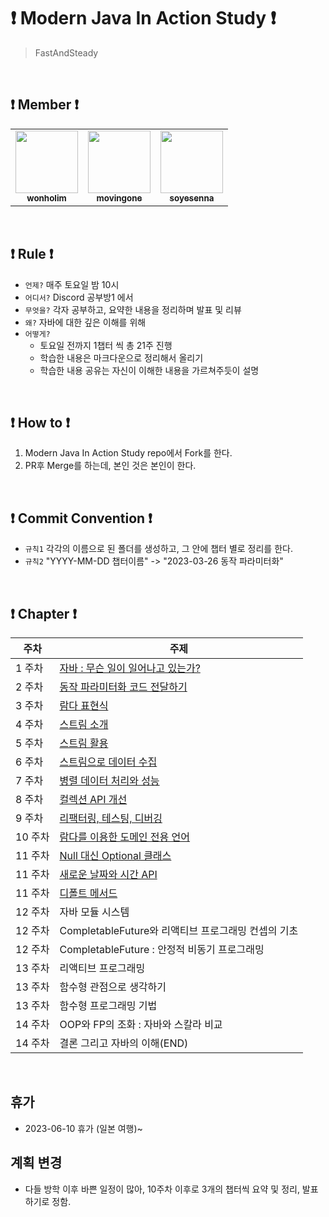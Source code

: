 # ❗️ Modern Java In Action Study ❗️
> FastAndSteady  

<br/>
  
## ❗️ Member ❗️

<table>
  <tr>
    <td align="center"><a href="https://github.com/wonholim"><img src="https://github.com/wonholim.png" width="100px;" alt=""/><br /><sub><b>wonholim</b></sub></a><br /></td>
    <td align="center"><a href="https://github.com/movingone"><img src="https://github.com/movingone.png" width="100px;" alt=""/><br /><sub><b>movingone</b></sub></a><br /></td>
    <td align="center"><a href="https://github.com/soyesenna"><img src="https://github.com/soyesenna.png" width="100px;" alt=""/><br /><sub><b>soyesenna</b></sub></a><br /></td>
  </tr>
</table>

<br/> 

## ❗️ Rule ❗️
- `언제?` 매주 토요일 밤 10시
- `어디서?` Discord 공부방1 에서
- `무엇을?` 각자 공부하고, 요약한 내용을 정리하며 발표 및 리뷰
- `왜?` 자바에 대한 깊은 이해를 위해   
- `어떻게?` 
  - 토요일 전까지 1챕터 씩 총 21주 진행
  - 학습한 내용은 마크다운으로 정리해서 올리기
  - 학습한 내용 공유는 자신이 이해한 내용을 가르쳐주듯이 설명
  
<br/>

## ❗️ How to ❗️

1. Modern Java In Action Study repo에서 Fork를 한다.
2. PR후 Merge를 하는데, 본인 것은 본인이 한다.

<br/>

## ❗️ Commit Convention ❗️
- `규칙1` 각각의 이름으로 된 폴더를 생성하고, 그 안에 챕터 별로 정리를 한다.
- `규칙2` "YYYY-MM-DD 챕터이름" -> "2023-03-26 동작 파라미터화"


<br/>

## ❗️ Chapter ❗️ 

| 주차    | 주제                              |
| ------ | -------------------------------- |
| 1 주차  | [자바 : 무슨 일이 일어나고 있는가?](https://github.com/JAVA-STUDY-FAST-AND-STEADY/ModernJavaInAction/blob/main/%EC%9E%84%EC%9B%90%ED%98%B8/1%EC%9E%A5%20%EC%9E%90%EB%B0%94%20%3A%20%EB%AC%B4%EC%8A%A8%EC%9D%BC%EC%9D%B4%20%EC%9D%BC%EC%96%B4%EB%82%98%EA%B3%A0%20%EC%9E%88%EB%8A%94%EA%B0%80%3F.md)      |
| 2 주차  | [동작 파라미터화 코드 전달하기](https://github.com/JAVA-STUDY-FAST-AND-STEADY/ModernJavaInAction/blob/main/%EC%9E%84%EC%9B%90%ED%98%B8/2%EC%9E%A5%20%EB%8F%99%EC%9E%91%20%ED%8C%8C%EB%9D%BC%EB%AF%B8%ED%84%B0%ED%99%94%20%EC%BD%94%EB%93%9C%20%EC%A0%84%EB%8B%AC%ED%95%98%EA%B8%B0.md)           |
| 3 주차  | [람다 표현식](https://github.com/JAVA-STUDY-FAST-AND-STEADY/ModernJavaInAction/blob/main/%EC%9E%84%EC%9B%90%ED%98%B8/3%EC%9E%A5%20%EB%9E%8C%EB%8B%A4%20%ED%91%9C%ED%98%84%EC%8B%9D.md)                         |
| 4 주차  | [스트림 소개](https://github.com/JAVA-STUDY-FAST-AND-STEADY/ModernJavaInAction/blob/main/%EC%9E%84%EC%9B%90%ED%98%B8/4%EC%9E%A5%20%EC%8A%A4%ED%8A%B8%EB%A6%BC%20%EC%86%8C%EA%B0%9C.md)                         |
| 5 주차  | [스트림 활용](https://github.com/JAVA-STUDY-FAST-AND-STEADY/ModernJavaInAction/blob/main/%EC%9E%84%EC%9B%90%ED%98%B8/5%EC%9E%A5%20%EC%8A%A4%ED%8A%B8%EB%A6%BC%20%ED%99%9C%EC%9A%A9.md)                         |
| 6 주차  | [스트림으로 데이터 수집](https://github.com/JAVA-STUDY-FAST-AND-STEADY/ModernJavaInAction/blob/main/wonho/6%EC%9E%A5%20%EC%8A%A4%ED%8A%B8%EB%A6%BC%EC%9C%BC%EB%A1%9C%20%EB%8D%B0%EC%9D%B4%ED%84%B0%20%EC%88%98%EC%A7%91.md)                 |
| 7 주차  | [병렬 데이터 처리와 성능](https://github.com/JAVA-STUDY-FAST-AND-STEADY/ModernJavaInAction/blob/main/jooyoung/7%EC%9E%A5.md)                |
| 8 주차  | [컬렉션 API 개선](https://github.com/JAVA-STUDY-FAST-AND-STEADY/ModernJavaInAction/blob/main/jooyoung/8%EC%9E%A5.md)                     |
| 9 주차  | [리팩터링, 테스팅, 디버깅](https://github.com/JAVA-STUDY-FAST-AND-STEADY/ModernJavaInAction/blob/main/wonho/9%EC%9E%A5%20%EB%A6%AC%ED%8C%A9%ED%84%B0%EB%A7%81%2C%20%ED%85%8C%EC%8A%A4%ED%8C%85%2C%20%EB%94%94%EB%B2%84%EA%B9%85.md)               |
| 10 주차 | [람다를 이용한 도메인 전용 언어](https://github.com/JAVA-STUDY-FAST-AND-STEADY/ModernJavaInAction/blob/main/wonho/10%EC%9E%A5%20%EB%9E%8C%EB%8B%A4%EB%A5%BC%20%EC%9D%B4%EC%9A%A9%ED%95%9C%20%EB%8F%84%EB%A9%94%EC%9D%B8%20%EC%A0%84%EC%9A%A9%20%EC%96%B8%EC%96%B4.md)           |
| 11 주차 | [Null 대신 Optional 클래스](https://github.com/JAVA-STUDY-FAST-AND-STEADY/ModernJavaInAction/blob/main/wonho/11%EC%9E%A5%20null%20%EB%8C%80%EC%8B%A0%20Optional%20%ED%81%B4%EB%9E%98%EC%8A%A4.md)           |
| 11 주차 | [새로운 날짜와 시간 API](https://github.com/JAVA-STUDY-FAST-AND-STEADY/ModernJavaInAction/blob/main/wonho/12%EC%9E%A5%20%EC%83%88%EB%A1%9C%EC%9A%B4%20%EB%82%A0%EC%A7%9C%EC%99%80%20%EC%8B%9C%EA%B0%84%20API.md)                |
| 11 주차 | [디폴트 메서드](https://github.com/JAVA-STUDY-FAST-AND-STEADY/ModernJavaInAction/blob/main/wonho/13%EC%9E%A5%20%EB%94%94%ED%8F%B4%ED%8A%B8%20%EB%A9%94%EC%84%9C%EB%93%9C.md)                        |
| 12 주차 | 자바 모듈 시스템                     |
| 12 주차 | CompletableFuture와 리액티브 프로그래밍 컨셉의 기초 |
| 12 주차 | CompletableFuture : 안정적 비동기 프로그래밍 |
| 13 주차 | 리액티브 프로그래밍                    |
| 13 주차 | 함수형 관점으로 생각하기                |
| 13 주차 | 함수형 프로그래밍 기법                  |
| 14 주차 | OOP와 FP의 조화 : 자바와 스칼라 비교     |
| 14 주차 | 결론 그리고 자바의 이해(END)            |

<br/>   

## 휴가

- 2023-06-10 휴가 (일본 여행)~


## 계획 변경

- 다들 방학 이후 바쁜 일정이 많아, 10주차 이후로 3개의 챕터씩 요약 및 정리, 발표하기로 정함.
